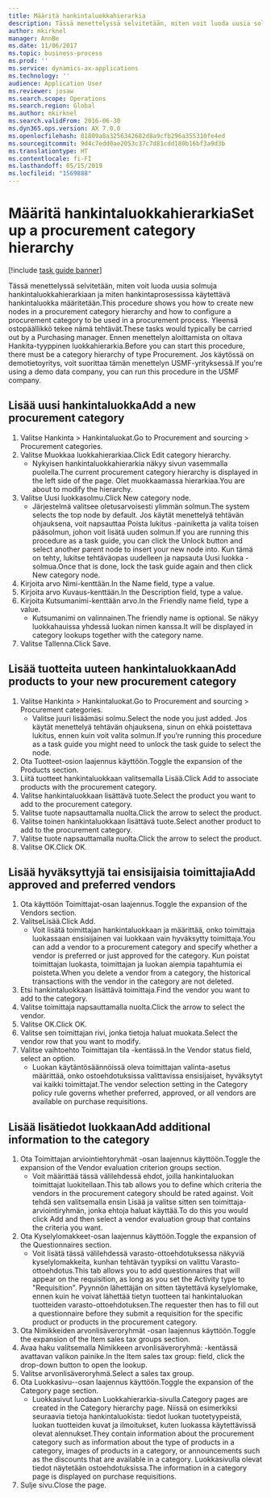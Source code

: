 ```yaml
---
title: Määritä hankintaluokkahierarkia
description: Tässä menettelyssä selvitetään, miten voit luoda uusia solmuja hankintaluokkahierarkiaan ja miten hankintaprosessissa käytettävä hankintaluokka määritetään.
author: mkirknel
manager: AnnBe
ms.date: 11/06/2017
ms.topic: business-process
ms.prod: ''
ms.service: dynamics-ax-applications
ms.technology: ''
audience: Application User
ms.reviewer: josaw
ms.search.scope: Operations
ms.search.region: Global
ms.author: mkirknel
ms.search.validFrom: 2016-06-30
ms.dyn365.ops.version: AX 7.0.0
ms.openlocfilehash: 01809a8a3256342682d8a9cfb296a355310fe4ed
ms.sourcegitcommit: 9d4c7edd0ae2053c37c7d81cdd180b16bf3a9d3b
ms.translationtype: HT
ms.contentlocale: fi-FI
ms.lasthandoff: 05/15/2019
ms.locfileid: "1569888"
---
```

# <a name="set-up-a-procurement-category-hierarchy"></a><span data-ttu-id="2bc75-103">Määritä hankintaluokkahierarkia</span><span class="sxs-lookup"><span data-stu-id="2bc75-103">Set up a procurement category hierarchy</span></span>

[!include [task guide banner](../../includes/task-guide-banner.md)]

<span data-ttu-id="2bc75-104">Tässä menettelyssä selvitetään, miten voit luoda uusia solmuja hankintaluokkahierarkiaan ja miten hankintaprosessissa käytettävä hankintaluokka määritetään.</span><span class="sxs-lookup"><span data-stu-id="2bc75-104">This procedure shows you how to create new nodes in a procurement category hierarchy and how to configure a procurement category to be used in a procurement process.</span></span> <span data-ttu-id="2bc75-105">Yleensä ostopäällikkö tekee nämä tehtävät.</span><span class="sxs-lookup"><span data-stu-id="2bc75-105">These tasks would typically be carried out by a Purchasing manager.</span></span> <span data-ttu-id="2bc75-106">Ennen menettelyn aloittamista on oltava Hankita-tyyppinen luokkahierarkia.</span><span class="sxs-lookup"><span data-stu-id="2bc75-106">Before you can start this procedure, there must be a category hierarchy of type Procurement.</span></span> <span data-ttu-id="2bc75-107">Jos käytössä on demotietoyritys, voit suorittaa tämän menettelyn USMF-yrityksessä.</span><span class="sxs-lookup"><span data-stu-id="2bc75-107">If you're using a demo data company, you can run this procedure in the USMF company.</span></span>


## <a name="add-a-new-procurement-category"></a><span data-ttu-id="2bc75-108">Lisää uusi hankintaluokka</span><span class="sxs-lookup"><span data-stu-id="2bc75-108">Add a new procurement category</span></span>
1. <span data-ttu-id="2bc75-109">Valitse Hankinta > Hankintaluokat.</span><span class="sxs-lookup"><span data-stu-id="2bc75-109">Go to Procurement and sourcing > Procurement categories.</span></span>
2. <span data-ttu-id="2bc75-110">Valitse Muokkaa luokkahierarkiaa.</span><span class="sxs-lookup"><span data-stu-id="2bc75-110">Click Edit category hierarchy.</span></span>
    * <span data-ttu-id="2bc75-111">Nykyisen hankintaluokkahierarkia näkyy sivun vasemmalla puolella.</span><span class="sxs-lookup"><span data-stu-id="2bc75-111">The current procurement category hierarchy is displayed in the left side of the page.</span></span> <span data-ttu-id="2bc75-112">Olet muokkaamassa hierarkiaa.</span><span class="sxs-lookup"><span data-stu-id="2bc75-112">You  are about to modify the hierarchy.</span></span>  
3. <span data-ttu-id="2bc75-113">Valitse Uusi luokkasolmu.</span><span class="sxs-lookup"><span data-stu-id="2bc75-113">Click New category node.</span></span>
    * <span data-ttu-id="2bc75-114">Järjestelmä valitsee oletusarvoisesti ylimmän solmun.</span><span class="sxs-lookup"><span data-stu-id="2bc75-114">The system selects the top node by default.</span></span> <span data-ttu-id="2bc75-115">Jos käytät menettelyä tehtävän ohjauksena, voit napsauttaa Poista lukitus -painiketta ja valita toisen pääsolmun, johon voit lisätä uuden solmun.</span><span class="sxs-lookup"><span data-stu-id="2bc75-115">If you are running this procedure as a task guide, you can click the Unlock button and select another parent node to insert your new node into.</span></span> <span data-ttu-id="2bc75-116">Kun tämä on tehty, lukitse tehtäväopas uudelleen ja napsauta Uusi luokka -solmua.</span><span class="sxs-lookup"><span data-stu-id="2bc75-116">Once that is done, lock the task guide again and then click New category node.</span></span>  
4. <span data-ttu-id="2bc75-117">Kirjoita arvo Nimi-kenttään.</span><span class="sxs-lookup"><span data-stu-id="2bc75-117">In the Name field, type a value.</span></span>
5. <span data-ttu-id="2bc75-118">Kirjoita arvo Kuvaus-kenttään.</span><span class="sxs-lookup"><span data-stu-id="2bc75-118">In the Description field, type a value.</span></span>
6. <span data-ttu-id="2bc75-119">Kirjoita Kutsumanimi-kenttään arvo.</span><span class="sxs-lookup"><span data-stu-id="2bc75-119">In the Friendly name field, type a value.</span></span>
    * <span data-ttu-id="2bc75-120">Kutsumanimi on valinnainen.</span><span class="sxs-lookup"><span data-stu-id="2bc75-120">The friendly name is optional.</span></span> <span data-ttu-id="2bc75-121">Se näkyy luokkahauissa yhdessä luokan nimen kanssa.</span><span class="sxs-lookup"><span data-stu-id="2bc75-121">It will be displayed in category lookups together with the category name.</span></span>  
7. <span data-ttu-id="2bc75-122">Valitse Tallenna.</span><span class="sxs-lookup"><span data-stu-id="2bc75-122">Click Save.</span></span>

## <a name="add-products-to-your-new-procurement-category"></a><span data-ttu-id="2bc75-123">Lisää tuotteita uuteen hankintaluokkaan</span><span class="sxs-lookup"><span data-stu-id="2bc75-123">Add products to your new procurement category</span></span>
1. <span data-ttu-id="2bc75-124">Valitse Hankinta > Hankintaluokat.</span><span class="sxs-lookup"><span data-stu-id="2bc75-124">Go to Procurement and sourcing > Procurement categories.</span></span>
    * <span data-ttu-id="2bc75-125">Valitse juuri lisäämäsi solmu.</span><span class="sxs-lookup"><span data-stu-id="2bc75-125">Select the node you just added.</span></span> <span data-ttu-id="2bc75-126">Jos käytät menettelyä tehtävän ohjauksena, sinun on ehkä poistettava lukitus, ennen kuin voit valita solmun.</span><span class="sxs-lookup"><span data-stu-id="2bc75-126">If you’re running this procedure as a task guide you might need to unlock the task guide to select the node.</span></span>  
2. <span data-ttu-id="2bc75-127">Ota Tuotteet-osion laajennus käyttöön.</span><span class="sxs-lookup"><span data-stu-id="2bc75-127">Toggle the expansion of the Products section.</span></span>
3. <span data-ttu-id="2bc75-128">Liitä tuotteet hankintaluokkaan valitsemalla Lisää.</span><span class="sxs-lookup"><span data-stu-id="2bc75-128">Click Add to associate products with the procurement category.</span></span>
4. <span data-ttu-id="2bc75-129">Valitse hankintaluokkaan lisättävä tuote.</span><span class="sxs-lookup"><span data-stu-id="2bc75-129">Select the product you want to add to the procurement category.</span></span>
5. <span data-ttu-id="2bc75-130">Valitse tuote napsauttamalla nuolta.</span><span class="sxs-lookup"><span data-stu-id="2bc75-130">Click the arrow to select the product.</span></span>
6. <span data-ttu-id="2bc75-131">Valitse toinen hankintaluokkaan lisättävä tuote.</span><span class="sxs-lookup"><span data-stu-id="2bc75-131">Select another product to add to the procurement category.</span></span>
7. <span data-ttu-id="2bc75-132">Valitse tuote napsauttamalla nuolta.</span><span class="sxs-lookup"><span data-stu-id="2bc75-132">Click the arrow to select the product.</span></span>
8. <span data-ttu-id="2bc75-133">Valitse OK.</span><span class="sxs-lookup"><span data-stu-id="2bc75-133">Click OK.</span></span>

## <a name="add-approved-and-preferred-vendors"></a><span data-ttu-id="2bc75-134">Lisää hyväksyttyjä tai ensisijaisia toimittajia</span><span class="sxs-lookup"><span data-stu-id="2bc75-134">Add approved and preferred vendors</span></span>
1. <span data-ttu-id="2bc75-135">Ota käyttöön Toimittajat-osan laajennus.</span><span class="sxs-lookup"><span data-stu-id="2bc75-135">Toggle the expansion of the Vendors section.</span></span>
2. <span data-ttu-id="2bc75-136">ValitseLisää.</span><span class="sxs-lookup"><span data-stu-id="2bc75-136">Click Add.</span></span>
    * <span data-ttu-id="2bc75-137">Voit lisätä toimittajan hankintaluokkaan ja määrittää, onko toimittaja luokassaan ensisijainen vai luokkaan vain hyväksytty toimittaja.</span><span class="sxs-lookup"><span data-stu-id="2bc75-137">You can add a vendor to a procurement category and specify whether a vendor is preferred or just approved for the category.</span></span> <span data-ttu-id="2bc75-138">Kun poistat toimittajan luokasta, toimittajan ja luokan aiempia tapahtumia ei poisteta.</span><span class="sxs-lookup"><span data-stu-id="2bc75-138">When you delete a vendor from a category, the historical transactions with the vendor in the category are not deleted.</span></span>   
3. <span data-ttu-id="2bc75-139">Etsi hankintaluokkaan lisättävä toimittaja.</span><span class="sxs-lookup"><span data-stu-id="2bc75-139">Find the vendor you want to add to the category.</span></span>
4. <span data-ttu-id="2bc75-140">Valitse toimittaja napsauttamalla nuolta.</span><span class="sxs-lookup"><span data-stu-id="2bc75-140">Click the arrow to select the vendor.</span></span>
5. <span data-ttu-id="2bc75-141">Valitse OK.</span><span class="sxs-lookup"><span data-stu-id="2bc75-141">Click OK.</span></span>
6. <span data-ttu-id="2bc75-142">Valitse sen toimittajan rivi, jonka tietoja haluat muokata.</span><span class="sxs-lookup"><span data-stu-id="2bc75-142">Select the vendor row that you want to modify.</span></span>
7. <span data-ttu-id="2bc75-143">Valitse vaihtoehto Toimittajan tila -kentässä.</span><span class="sxs-lookup"><span data-stu-id="2bc75-143">In the Vendor status field, select an option.</span></span>
    * <span data-ttu-id="2bc75-144">Luokan käytäntösäännöissä oleva toimittajan valinta-asetus määrittää, onko ostoehdotuksissa valittavissa ensisijaiset, hyväksytyt vai kaikki toimittajat.</span><span class="sxs-lookup"><span data-stu-id="2bc75-144">The vendor selection setting in the Category policy rule governs whether preferred, approved, or all vendors are available on purchase requisitions.</span></span>   

## <a name="add-additional-information-to-the-category"></a><span data-ttu-id="2bc75-145">Lisää lisätiedot luokkaan</span><span class="sxs-lookup"><span data-stu-id="2bc75-145">Add additional information to the category</span></span>
1. <span data-ttu-id="2bc75-146">Ota Toimittajan arviointiehtoryhmät -osan laajennus käyttöön.</span><span class="sxs-lookup"><span data-stu-id="2bc75-146">Toggle the expansion of the Vendor evaluation criterion groups section.</span></span>
    * <span data-ttu-id="2bc75-147">Voit määrittää tässä välilehdessä ehdot, joilla hankintaluokan toimittajat luokitellaan.</span><span class="sxs-lookup"><span data-stu-id="2bc75-147">This tab allows you to define which criteria the vendors in the procurement category should be rated against.</span></span> <span data-ttu-id="2bc75-148">Voit tehdä sen valitsemalla ensin Lisää ja valitse sitten sen toimittaja-arviointiryhmän, jonka ehtoja haluat käyttää.</span><span class="sxs-lookup"><span data-stu-id="2bc75-148">To do this you would click Add and then select a vendor evaluation group that contains the criteria you want.</span></span>  
2. <span data-ttu-id="2bc75-149">Ota Kyselylomakkeet-osan laajennus käyttöön.</span><span class="sxs-lookup"><span data-stu-id="2bc75-149">Toggle the expansion of the Questionnaires section.</span></span>
    * <span data-ttu-id="2bc75-150">Voit lisätä tässä välilehdessä varasto-ottoehdotuksessa näkyviä kyselylomakkeita, kunhan tehtävän tyypiksi on valittu Varasto-ottoehdotus.</span><span class="sxs-lookup"><span data-stu-id="2bc75-150">This tab allows you to add questionnaires that will appear on the requisition, as long as you set the Activity type to "Requisition".</span></span> <span data-ttu-id="2bc75-151">Pyynnön lähettäjän on sitten täytettävä kyselylomake, ennen kuin he voivat lähettää tietyn tuotteen tai hankintaluokan tuotteiden varasto-ottoehdotuksen.</span><span class="sxs-lookup"><span data-stu-id="2bc75-151">The requester then has to fill out a questionnaire before they submit a requisition for the specific product or products in the procurement category.</span></span>  
3. <span data-ttu-id="2bc75-152">Ota Nimikkeiden arvonlisäveroryhmät -osan laajennus käyttöön.</span><span class="sxs-lookup"><span data-stu-id="2bc75-152">Toggle the expansion of the Item sales tax groups section.</span></span>
4. <span data-ttu-id="2bc75-153">Avaa haku valitsemalla Nimikkeen arvonlisäveroryhmä: -kentässä avattavan valikon painike.</span><span class="sxs-lookup"><span data-stu-id="2bc75-153">In the Item sales tax group: field, click the drop-down button to open the lookup.</span></span>
5. <span data-ttu-id="2bc75-154">Valitse arvonlisäveroryhmä.</span><span class="sxs-lookup"><span data-stu-id="2bc75-154">Select a sales tax group.</span></span>
6. <span data-ttu-id="2bc75-155">Ota Luokkasivu--osan laajennus käyttöön.</span><span class="sxs-lookup"><span data-stu-id="2bc75-155">Toggle the expansion of the Category page section.</span></span>
    * <span data-ttu-id="2bc75-156">Luokkasivut luodaan Luokkahierarkia-sivulla.</span><span class="sxs-lookup"><span data-stu-id="2bc75-156">Category pages are created in the Category hierarchy page.</span></span> <span data-ttu-id="2bc75-157">Niissä on esimerkiksi seuraavia tietoja hankintaluokista: tiedot luokan tuotetyypeistä, luokan tuotteiden kuvat ja ilmoitukset, kuten luokassa käytettävissä olevat alennukset.</span><span class="sxs-lookup"><span data-stu-id="2bc75-157">They contain information about the procurement category such as information about the type of products in a category, images of products in a category, or announcements such as the discounts that are available in a category.</span></span> <span data-ttu-id="2bc75-158">Luokkasivulla olevat tiedot näytetään ostoehdotuksissa.</span><span class="sxs-lookup"><span data-stu-id="2bc75-158">The information in a category page is displayed on purchase requisitions.</span></span>  
7. <span data-ttu-id="2bc75-159">Sulje sivu.</span><span class="sxs-lookup"><span data-stu-id="2bc75-159">Close the page.</span></span>

